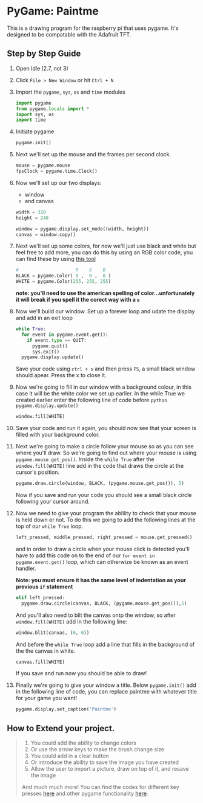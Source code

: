 # PyGame: Paintme

This is a drawing program for the raspberry pi that uses pygame. It's designed to be compatable with the Adafruit TFT.

## Step by Step Guide

1.  Open Idle (2.7, not 3)

2.  Click `File > New Window` or hit `Ctrl + N`

3.  Import the `pygame`, `sys`, `os` and `time` modules

    ```python
    import pygame
    from pygame.locals import *
    import sys, os
    import time
    ```

4.  Initiate pygame

    ```python
    pygame.init()
    ```
5.  Next we'll set up the mouse and the frames per second clock.

    ```python
    mouse = pygame.mouse
    fpsClock = pygame.time.Clock()
    ```
6.  Now we'll set up our two displays:
    *  window
    *  and canvas
    
    ```python
    width = 320
    height = 240
    
    window = pygame.display.set_mode((width, height))
    canvas = window.copy()
    ```
7.  Next we'll set up some colors, for now we'll just use black and white but feel free to add more, you can do this by using an RGB color code, you can find these by using <a href="http://www.colorpicker.com/" target="_blank">this tool</a>
    ```python
    #                     R    G    B
    BLACK = pygame.Color( 0 ,  0 ,  0 )
    WHITE = pygame.Color(255, 255, 255)
    ```

    **note: you'll need to use the american spelling of color...unfortunately it will break if you spell it the corect way with a `u`**
8.  Now we'll build our window. Set up a forever loop and udate the display and add in an exit loop
    
    ```python
    while True:
      for event in pygame.event.get():
        if event.type == QUIT:
          pygame.quit()
          sys.exit()
      pygame.display.update()
    ```
    
    Save your code using `ctrl + s` and then press `F5`, a small black window should apear. Press the x to close it.

9.  Now we're going to fill in our window with a background colour, in this case it will be the white color we set up earlier. In the while True we created earlier enter the following line of code before `python pygame.display.update()`

    ```python
    window.fill(WHITE)
    ```
    
10. Save your code and run it again, you should now see that your screen is filled with your background color.

11. Next we're going to make a circle follow your mouse so as you can see where you'll draw. So we're going to find out where your mouse is using `pygame.mouse.get_pos()`. Inside the `while True` after the `window.fill(WHITE)` line add in the code that draws the circle at the cursor's position.
    ```python
    pygame.draw.circle(window, BLACK, (pygame.mouse.get_pos()), 5)
    ```
    Now if you save and run your code you should see a small black circle following your cursor around.

12. Now we need to give your program the ablility to check that your mouse is held down or not. To do this we going to add the following lines at the top of our `while True` loop.

    ```python
    left_pressed, middle_pressed, right_pressed = mouse.get_pressed()
    ```

    and in order to draw a circle when your mouse click is detected you'll have to add this code on to the end of our `for event in pygame.event.get()` loop, which can otherwize be known as an event handler.
    
    **Note: you must ensure it has the same level of indentation as your previous `if` statement**

    ```python
    elif left_pressed:
      pygame.draw.circle(canvas, BLACK, (pygame.mouse.get_pos()),5)
    ```
	And you'll also need to blit the canvas ontp the window, so after `window.fill(WHITE)` add in the following line:
	```python
	window.blit(canvas, (0, 0))
	```
	
	And before the `while True` loop add a line that fills in the background of the the canvas in white.

	```python
	canvas.fill(WHITE)
	```
		
	If you save and run now you should be able to draw!

13. Finally we're going to give your window a title. Below `pygame.init()` add in the following line of code, you can replace paintme with whatever title for your game you want!

    ```python
    pygame.display.set_caption('Paintme')
    ```
## How to Extend your project.

> 1.  You could add the ability to change colors
> 2.  Or use the arrow keys to make the brush change size
> 3.  You could add in a clear button
> 4.  Or introduce the ability to save the image you have created
> 5.  Allow the user to import a picture, draw on top of it, and resave the image
>
> And much much more!
> You can find the codes for different key presses <a href='http://www.pygame.org/docs/ref/key.html' target='_blank'>here</a> and other pygame functionality <a href='http://www.pygame.org/docs/' target='_blank'>here</a>.


    
